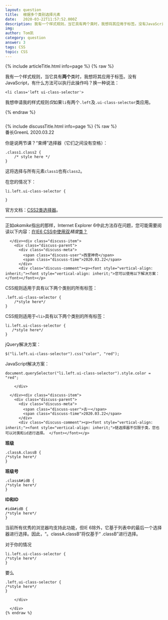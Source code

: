 ```yaml
---
layout: question
title:  根据多个类别选择元素
date:   2020-03-22T11:57:52.000Z
description: 我有一个样式规则，当它具有两个类时，我想将其应用于标签。没有JavaScript，有什么方法可以执行此操作吗？换一种说法：<li class='lef...
img: 
author: Tom凯
category: question
answer: 3
tags: CSS
topic: CSS
---
```

<div class="article-root">
  <div class="article">
    {% include articleTitle.html info=page %}
    {% raw %}
    <div class="article-content"><p><font style="vertical-align: inherit;"><font style="vertical-align: inherit;">我有一个样式规则，当它具有</font></font><strong><font style="vertical-align: inherit;"><font style="vertical-align: inherit;">两个</font></font></strong><font style="vertical-align: inherit;"><font style="vertical-align: inherit;">类</font><font style="vertical-align: inherit;">时，我想将其应用于标签</font><font style="vertical-align: inherit;">。</font><font style="vertical-align: inherit;">没有JavaScript，有什么方法可以执行此操作吗？</font><font style="vertical-align: inherit;">换一种说法：</font></font></p>

<pre><code>&lt;li class='left ui-class-selector'&gt;
</code></pre>

<p><font style="vertical-align: inherit;"><font style="vertical-align: inherit;">我想申请我的样式规则</font></font><em><font style="vertical-align: inherit;"><font style="vertical-align: inherit;">仅</font></font></em><font style="vertical-align: inherit;"><font style="vertical-align: inherit;">如果</font></font><code>li</code><font style="vertical-align: inherit;"><font style="vertical-align: inherit;">有两个</font></font><code>.left</code><font style="vertical-align: inherit;"><font style="vertical-align: inherit;">及</font></font><code>.ui-class-selector</code><font style="vertical-align: inherit;"><font style="vertical-align: inherit;">类应用。</font></font></p></div>
    {% endraw %}
  </div>
  <p style="height: 0;width:0;overflow: hidden;"> 第2561篇《根据多个类别选择元素》来自Winter(https://github.com/aiyld/aiyld.github.io)的站点</p>
  <div class="discuss-wrapper">
    {% include discussTitle.html info=page %}
    {% raw %}
    <div class="discuss-item">
        <div class="discuss-parent">
          <div class="discuss-meta">
            <span class="discuss-user">番长GreenL</span>
            <span class="discuss-time">2020.03.22</span>
          </div>
          <div class="discuss-comment"><p><font style="vertical-align: inherit;"><font style="vertical-align: inherit;">你是说两节课？</font><font style="vertical-align: inherit;">“束缚”选择器（它们之间没有空格）：</font></font></p>

<pre><code>.class1.class2 {<font></font>
    /* style here */<font></font>
}<font></font>
</code></pre>

<p><font style="vertical-align: inherit;"><font style="vertical-align: inherit;">这将选择与所有元素</font></font><code>class1</code><font style="vertical-align: inherit;"><font style="vertical-align: inherit;">也有</font></font><code>class2</code><font style="vertical-align: inherit;"><font style="vertical-align: inherit;">。</font></font></p>

<p><font style="vertical-align: inherit;"><font style="vertical-align: inherit;">在您的情况下：</font></font></p>

<pre><code>li.left.ui-class-selector {<font></font>
<font></font>
}<font></font>
</code></pre>

<p><font style="vertical-align: inherit;"><font style="vertical-align: inherit;">官方文档：</font></font><a href="http://www.w3.org/TR/CSS2/selector.html#class-html" rel="noreferrer"><font style="vertical-align: inherit;"><font style="vertical-align: inherit;">CSS2类选择器</font></font></a><font style="vertical-align: inherit;"><font style="vertical-align: inherit;">。</font></font></p>

<hr>

<p><font style="vertical-align: inherit;"><font style="vertical-align: inherit;">正如</font></font><em><font style="vertical-align: inherit;"><font style="vertical-align: inherit;">akamike</font></font></em><font style="vertical-align: inherit;"><font style="vertical-align: inherit;">指出的那样，Internet Explorer 6中此方法存在问题，您可能需要阅读以下内容：</font><a href="https://stackoverflow.com/questions/312022/use-double-classes-in-ie6-css"><font style="vertical-align: inherit;">在IE6 CSS中使用双</font></a><em><font style="vertical-align: inherit;">精度</font></em></font><a href="https://stackoverflow.com/questions/312022/use-double-classes-in-ie6-css"><font style="vertical-align: inherit;"><font style="vertical-align: inherit;">类？</font></font></a></p></div>
        </div>
        
      </div><div class="discuss-item">
        <div class="discuss-parent">
          <div class="discuss-meta">
            <span class="discuss-user">西里神奇</span>
            <span class="discuss-time">2020.03.22</span>
          </div>
          <div class="discuss-comment"><p><font style="vertical-align: inherit;"><font style="vertical-align: inherit;">您可以使用以下解决方案： </font></font></p>

<p><font style="vertical-align: inherit;"><font style="vertical-align: inherit;">CSS规则适用于具有以下两个类别的所有标签：</font></font></p>

<pre><code>.left.ui-class-selector {<font></font>
    /*style here*/<font></font>
}<font></font>
</code></pre>

<p><font style="vertical-align: inherit;"><font style="vertical-align: inherit;">CSS规则适用于</font></font><code>&lt;li&gt;</code><font style="vertical-align: inherit;"><font style="vertical-align: inherit;">具有以下两个类别的</font><font style="vertical-align: inherit;">所有标签</font><font style="vertical-align: inherit;">：</font></font></p>

<pre><code>li.left.ui-class-selector {<font></font>
   /*style here*/<font></font>
}<font></font>
</code></pre>

<p><font style="vertical-align: inherit;"><font style="vertical-align: inherit;">jQuery解决方案： </font></font></p>

<pre><code>$("li.left.ui-class-selector").css("color", "red");
</code></pre>

<p><font style="vertical-align: inherit;"><font style="vertical-align: inherit;">JavaScript解决方案： </font></font></p>

<pre><code>document.querySelector("li.left.ui-class-selector").style.color = "red";
</code></pre></div>
        </div>
        
      </div><div class="discuss-item">
        <div class="discuss-parent">
          <div class="discuss-meta">
            <span class="discuss-user">古一</span>
            <span class="discuss-time">2020.03.22</span>
          </div>
          <div class="discuss-comment"><p><font style="vertical-align: inherit;"><font style="vertical-align: inherit;">链选择器不仅限于类，您也可以对类和id进行选择。 </font></font></p>

<p><strong><font style="vertical-align: inherit;"><font style="vertical-align: inherit;">班级</font></font></strong></p>

<pre><code>.classA.classB {<font></font>
/*style here*/<font></font>
}<font></font>
</code></pre>

<p><strong><font style="vertical-align: inherit;"><font style="vertical-align: inherit;">班级号</font></font></strong></p>

<pre><code>.classA#idB {<font></font>
/*style here*/<font></font>
}<font></font>
</code></pre>

<p><strong><font style="vertical-align: inherit;"><font style="vertical-align: inherit;">ID和ID</font></font></strong></p>

<pre><code>#idA#idB {<font></font>
/*style here*/<font></font>
}<font></font>
</code></pre>

<p><font style="vertical-align: inherit;"><font style="vertical-align: inherit;">当前所有优秀的浏览器均支持此功能，但IE 6除外，它基于列表中的最后一个选择器进行选择。</font><font style="vertical-align: inherit;">因此，“。classA.classB”将仅基于“ .classB”进行选择。</font></font></p>

<p><font style="vertical-align: inherit;"><font style="vertical-align: inherit;">对于你的情况</font></font></p>

<pre><code>li.left.ui-class-selector {<font></font>
/*style here*/<font></font>
}<font></font>
</code></pre>

<p><font style="vertical-align: inherit;"><font style="vertical-align: inherit;">要么</font></font></p>

<pre><code>.left.ui-class-selector {<font></font>
/*style here*/<font></font>
}<font></font>
</code></pre></div>
        </div>
        
      </div>
    {% endraw %}
  </div>
<div>
